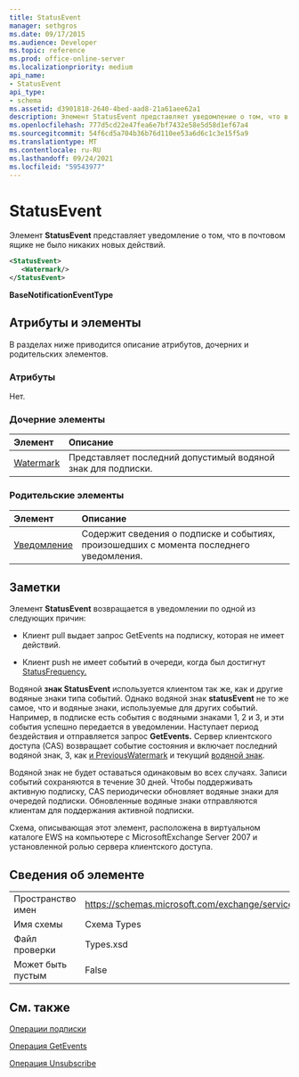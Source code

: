 ```yaml
---
title: StatusEvent
manager: sethgros
ms.date: 09/17/2015
ms.audience: Developer
ms.topic: reference
ms.prod: office-online-server
ms.localizationpriority: medium
api_name:
- StatusEvent
api_type:
- schema
ms.assetid: d3901818-2640-4bed-aad8-21a61aee62a1
description: Элемент StatusEvent представляет уведомление о том, что в почтовом ящике не было никаких новых действий.
ms.openlocfilehash: 777d5cd22e47fea6e7bf7432e58e5d58d1ef67a4
ms.sourcegitcommit: 54f6cd5a704b36b76d110ee53a6d6c1c3e15f5a9
ms.translationtype: MT
ms.contentlocale: ru-RU
ms.lasthandoff: 09/24/2021
ms.locfileid: "59543977"
---
```

# <a name="statusevent"></a>StatusEvent

Элемент **StatusEvent** представляет уведомление о том, что в почтовом ящике не было никаких новых действий. 
  
```xml
<StatusEvent>
   <Watermark/>
</StatusEvent>
```

 **BaseNotificationEventType**
## <a name="attributes-and-elements"></a>Атрибуты и элементы

В разделах ниже приводится описание атрибутов, дочерних и родительских элементов.
  
### <a name="attributes"></a>Атрибуты

Нет.
  
### <a name="child-elements"></a>Дочерние элементы

|**Элемент**|**Описание**|
|:-----|:-----|
|[Watermark](watermark.md) <br/> |Представляет последний допустимый водяной знак для подписки.  <br/> |
   
### <a name="parent-elements"></a>Родительские элементы

|**Элемент**|**Описание**|
|:-----|:-----|
|[Уведомление](notification-ex15websvcsotherref.md) <br/> |Содержит сведения о подписке и событиях, произошедших с момента последнего уведомления.  <br/> |
   
## <a name="remarks"></a>Заметки

Элемент **StatusEvent** возвращается в уведомлении по одной из следующих причин: 
  
- Клиент pull выдает запрос GetEvents на подписку, которая не имеет действий.
    
- Клиент push не имеет событий в очереди, когда был достигнут [StatusFrequency.](statusfrequency.md) 
    
Водяной **знак StatusEvent**[](watermark.md) используется клиентом так же, как и другие водяные знаки типа событий. Однако водяной знак **statusEvent** не то же самое, что и водяные знаки, используемые для других событий. Например, в подписке есть события с водяными знаками 1, 2 и 3, и эти события успешно передается в уведомлении. Наступает период бездействия и отправляется запрос **GetEvents.** Сервер клиентского доступа (CAS) возвращает событие состояния и включает последний водяной знак, 3, как [и PreviousWatermark](previouswatermark.md) и текущий [водяной знак](watermark.md).
  
Водяной знак не будет оставаться одинаковым во всех случаях. Записи событий сохраняются в течение 30 дней. Чтобы поддерживать активную подписку, CAS периодически обновляет водяные знаки для очередей подписки. Обновленные водяные знаки отправляются клиентам для поддержания активной подписки.
  
Схема, описывающая этот элемент, расположена в виртуальном каталоге EWS на компьютере с MicrosoftExchange Server 2007 и установленной ролью сервера клиентского доступа.
  
## <a name="element-information"></a>Сведения об элементе

|||
|:-----|:-----|
|Пространство имен  <br/> |https://schemas.microsoft.com/exchange/services/2006/types  <br/> |
|Имя схемы  <br/> |Схема Types  <br/> |
|Файл проверки  <br/> |Types.xsd  <br/> |
|Может быть пустым  <br/> |False  <br/> |
   
## <a name="see-also"></a>См. также



[Операции подписки](subscribe-operation.md)
  
[Операция GetEvents](getevents-operation.md)
  
[Операция Unsubscribe](unsubscribe-operation.md)

